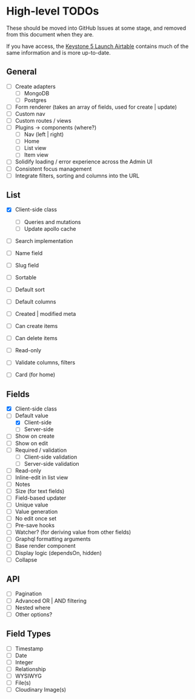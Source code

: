 # High-level TODOs

These should be moved into GitHub Issues at some stage, and removed from this document when they are.

If you have access, the
[Keystone 5 Launch Airtable](https://airtable.com/tbl2Fhi3m8DAUqyCl/viwmIvoN3X6aniMrg)
contains much of the same information and is more up-to-date.

## General

- [ ] Create adapters
  - [ ] MongoDB
  - [ ] Postgres
- [ ] Form renderer (takes an array of fields, used for create | update)
- [ ] Custom nav
- [ ] Custom routes / views
- [ ] Plugins -> components (where?)
  - [ ] Nav (left | right)
  - [ ] Home
  - [ ] List view
  - [ ] Item view
- [ ] Solidify loading / error experience across the Admin UI
- [ ] Consistent focus management
- [ ] Integrate filters, sorting and columns into the URL

## List

- [x] Client-side class
  - [ ] Queries and mutations
  - [ ] Update apollo cache
- [ ] Search implementation
- [ ] Name field
- [ ] Slug field
- [ ] Sortable
- [ ] Default sort
- [ ] Default columns
- [ ] Created | modified meta
- [ ] Can create items
- [ ] Can delete items
- [ ] Read-only

- [ ] Validate columns, filters
- [ ] Card (for home)

## Fields

- [x] Client-side class
- [ ] Default value
  - [x] Client-side
  - [ ] Server-side
- [ ] Show on create
- [ ] Show on edit
- [ ] Required / validation
  - [ ] Client-side validation
  - [ ] Server-side validation
- [ ] Read-only
- [ ] Inline-edit in list view
- [ ] Notes
- [ ] Size (for text fields)
- [ ] Field-based updater
- [ ] Unique value
- [ ] Value generation
- [ ] No edit once set
- [ ] Pre-save hooks
- [ ] Watcher? (for deriving value from other fields)
- [ ] Graphql formatting arguments
- [ ] Base render component
- [ ] Display logic (dependsOn, hidden)
- [ ] Collapse

## API

- [ ] Pagination
- [ ] Advanced OR | AND filtering
- [ ] Nested where
- [ ] Other options?

## Field Types

- [ ] Timestamp
- [ ] Date
- [ ] Integer
- [ ] Relationship
- [ ] WYSIWYG
- [ ] File(s)
- [ ] Cloudinary Image(s)
